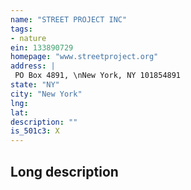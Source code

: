 ```yaml
---
name: "STREET PROJECT INC"
tags:
- nature
ein: 133890729
homepage: "www.streetproject.org"
address: |
 PO Box 4891, \nNew York, NY 101854891
state: "NY"
city: "New York"
lng: 
lat: 
description: ""
is_501c3: X
---
```


## Long description


